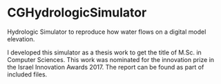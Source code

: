 # CGHydrologicSimulator
Hydrologic Simulator to reproduce how water flows on a digital model elevation.


I developed this simulator as a thesis work to get the title of M.Sc. in Computer Sciences.
This work was nominated for the innovation prize in the Israel Innovation Awards 2017.
The report can be found as part of included files.
